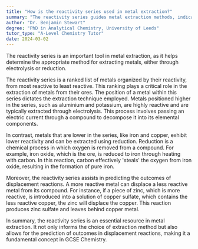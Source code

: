 ```yaml
---
title: "How is the reactivity series used in metal extraction?"
summary: "The reactivity series guides metal extraction methods, indicating whether to use electrolysis or reduction based on the metal's reactivity level."
author: "Dr. Benjamin Stewart"
degree: "PhD in Analytical Chemistry, University of Leeds"
tutor_type: "A-Level Chemistry Tutor"
date: 2024-03-02
---
```


The reactivity series is an important tool in metal extraction, as it helps determine the appropriate method for extracting metals, either through electrolysis or reduction.

The reactivity series is a ranked list of metals organized by their reactivity, from most reactive to least reactive. This ranking plays a critical role in the extraction of metals from their ores. The position of a metal within this series dictates the extraction technique employed. Metals positioned higher in the series, such as aluminium and potassium, are highly reactive and are typically extracted through electrolysis. This process involves passing an electric current through a compound to decompose it into its elemental components.

In contrast, metals that are lower in the series, like iron and copper, exhibit lower reactivity and can be extracted using reduction. Reduction is a chemical process in which oxygen is removed from a compound. For example, iron oxide, which is the ore, is reduced to iron through heating with carbon. In this reaction, carbon effectively 'steals' the oxygen from iron oxide, resulting in the formation of pure iron.

Moreover, the reactivity series assists in predicting the outcomes of displacement reactions. A more reactive metal can displace a less reactive metal from its compound. For instance, if a piece of zinc, which is more reactive, is introduced into a solution of copper sulfate, which contains the less reactive copper, the zinc will displace the copper. This reaction produces zinc sulfate and leaves behind copper metal.

In summary, the reactivity series is an essential resource in metal extraction. It not only informs the choice of extraction method but also allows for the prediction of outcomes in displacement reactions, making it a fundamental concept in GCSE Chemistry.
    